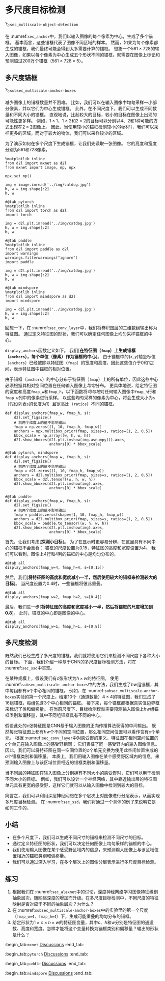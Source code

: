# 多尺度目标检测
:label:`sec_multiscale-object-detection`

在 :numref:`sec_anchor`中，我们以输入图像的每个像素为中心，生成了多个锚框。
基本而言，这些锚框代表了图像不同区域的样本。
然而，如果为每个像素都生成的锚框，我们最终可能会得到太多需要计算的锚框。
想象一个$561 \times 728$的输入图像，如果以每个像素为中心生成五个形状不同的锚框，就需要在图像上标记和预测超过200万个锚框（$561 \times 728 \times 5$）。

## 多尺度锚框
:label:`subsec_multiscale-anchor-boxes`

减少图像上的锚框数量并不困难。
比如，我们可以在输入图像中均匀采样一小部分像素，并以它们为中心生成锚框。
此外，在不同尺度下，我们可以生成不同数量和不同大小的锚框。
直观地说，比起较大的目标，较小的目标在图像上出现的可能性更多样。
例如，$1 \times 1$、$1 \times 2$和$2 \times 2$的目标可以分别以4、2和1种可能的方式出现在$2 \times 2$图像上。
因此，当使用较小的锚框检测较小的物体时，我们可以采样更多的区域，而对于较大的物体，我们可以采样较少的区域。

为了演示如何在多个尺度下生成锚框，让我们先读取一张图像。
它的高度和宽度分别为561和728像素。

```{.python .input}
%matplotlib inline
from d2l import mxnet as d2l
from mxnet import image, np, npx

npx.set_np()

img = image.imread('../img/catdog.jpg')
h, w = img.shape[:2]
h, w
```

```{.python .input}
#@tab pytorch
%matplotlib inline
from d2l import torch as d2l
import torch

img = d2l.plt.imread('../img/catdog.jpg')
h, w = img.shape[:2]
h, w
```

```{.python .input}
#@tab paddle
%matplotlib inline
from d2l import paddle as d2l
import warnings
warnings.filterwarnings("ignore")
import paddle

img = d2l.plt.imread('../img/catdog.jpg')
h, w = img.shape[:2]
h, w
```

```{.python .input}
#@tab mindspore
%matplotlib inline
from d2l import mindspore as d2l
import mindspore

img = d2l.plt.imread('../img/catdog.jpg')
h, w = img.shape[:2]
h, w
```

回想一下，在 :numref:`sec_conv_layer`中，我们将卷积图层的二维数组输出称为特征图。
通过定义特征图的形状，我们可以确定任何图像上均匀采样锚框的中心。

`display_anchors`函数定义如下。
我们[**在特征图（`fmap`）上生成锚框（`anchors`），每个单位（像素）作为锚框的中心**]。
由于锚框中的$(x, y)$轴坐标值（`anchors`）已经被除以特征图（`fmap`）的宽度和高度，因此这些值介于0和1之间，表示特征图中锚框的相对位置。

由于锚框（`anchors`）的中心分布于特征图（`fmap`）上的所有单位，因此这些中心必须根据其相对空间位置在任何输入图像上*均匀*分布。
更具体地说，给定特征图的宽度和高度`fmap_w`和`fmap_h`，以下函数将*均匀地*对任何输入图像中`fmap_h`行和`fmap_w`列中的像素进行采样。
以这些均匀采样的像素为中心，将会生成大小为`s`（假设列表`s`的长度为1）且宽高比（`ratios`）不同的锚框。

```{.python .input}
def display_anchors(fmap_w, fmap_h, s):
    d2l.set_figsize()
    # 前两个维度上的值不影响输出
    fmap = np.zeros((1, 10, fmap_h, fmap_w))
    anchors = npx.multibox_prior(fmap, sizes=s, ratios=[1, 2, 0.5])
    bbox_scale = np.array((w, h, w, h))
    d2l.show_bboxes(d2l.plt.imshow(img.asnumpy()).axes,
                    anchors[0] * bbox_scale)
```

```{.python .input}
#@tab pytorch, mindspore
def display_anchors(fmap_w, fmap_h, s):
    d2l.set_figsize()
    # 前两个维度上的值不影响输出
    fmap = d2l.zeros((1, 10, fmap_h, fmap_w))
    anchors = d2l.multibox_prior(fmap, sizes=s, ratios=[1, 2, 0.5])
    bbox_scale = d2l.tensor((w, h, w, h))
    d2l.show_bboxes(d2l.plt.imshow(img).axes,
                    anchors[0] * bbox_scale)
```

```{.python .input}
#@tab paddle
def display_anchors(fmap_w, fmap_h, s):
    d2l.set_figsize()
    # 前两个维度上的值不影响输出
    fmap = paddle.zeros(shape=[1, 10, fmap_h, fmap_w])
    anchors = d2l.multibox_prior(fmap, sizes=s, ratios=[1, 2, 0.5])
    bbox_scale = paddle.to_tensor((w, h, w, h))
    d2l.show_bboxes(d2l.plt.imshow(img).axes,
                    anchors[0] * bbox_scale)
```

首先，让我们考虑[**探测小目标**]。
为了在显示时更容易分辨，在这里具有不同中心的锚框不会重叠：
锚框的尺度设置为0.15，特征图的高度和宽度设置为4。
我们可以看到，图像上4行和4列的锚框的中心是均匀分布的。

```{.python .input}
#@tab all
display_anchors(fmap_w=4, fmap_h=4, s=[0.15])
```

然后，我们[**将特征图的高度和宽度减小一半，然后使用较大的锚框来检测较大的目标**]。
当尺度设置为0.4时，一些锚框将彼此重叠。

```{.python .input}
#@tab all
display_anchors(fmap_w=2, fmap_h=2, s=[0.4])
```

最后，我们进一步[**将特征图的高度和宽度减小一半，然后将锚框的尺度增加到0.8**]。
此时，锚框的中心即是图像的中心。

```{.python .input}
#@tab all
display_anchors(fmap_w=1, fmap_h=1, s=[0.8])
```

## 多尺度检测

既然我们已经生成了多尺度的锚框，我们就将使用它们来检测不同尺度下各种大小的目标。
下面，我们介绍一种基于CNN的多尺度目标检测方法，将在 :numref:`sec_ssd`中实现。

在某种规模上，假设我们有$c$张形状为$h \times w$的特征图。
使用 :numref:`subsec_multiscale-anchor-boxes`中的方法，我们生成了$hw$组锚框，其中每组都有$a$个中心相同的锚框。
例如，在 :numref:`subsec_multiscale-anchor-boxes`实验的第一个尺度上，给定10个（通道数量）$4 \times 4$的特征图，我们生成了16组锚框，每组包含3个中心相同的锚框。
接下来，每个锚框都根据真实值边界框来标记了类和偏移量。
在当前尺度下，目标检测模型需要预测输入图像上$hw$组锚框类别和偏移量，其中不同组锚框具有不同的中心。


假设此处的$c$张特征图是CNN基于输入图像的正向传播算法获得的中间输出。
既然每张特征图上都有$hw$个不同的空间位置，那么相同空间位置可以看作含有$c$个单元。
根据 :numref:`sec_conv_layer`中对感受野的定义，特征图在相同空间位置的$c$个单元在输入图像上的感受野相同：
它们表征了同一感受野内的输入图像信息。
因此，我们可以将特征图在同一空间位置的$c$个单元变换为使用此空间位置生成的$a$个锚框类别和偏移量。
本质上，我们用输入图像在某个感受野区域内的信息，来预测输入图像上与该区域位置相近的锚框类别和偏移量。

当不同层的特征图在输入图像上分别拥有不同大小的感受野时，它们可以用于检测不同大小的目标。
例如，我们可以设计一个神经网络，其中靠近输出层的特征图单元具有更宽的感受野，这样它们就可以从输入图像中检测到较大的目标。

简言之，我们可以利用深层神经网络在多个层次上对图像进行分层表示，从而实现多尺度目标检测。
在 :numref:`sec_ssd`，我们将通过一个具体的例子来说明它是如何工作的。

## 小结

* 在多个尺度下，我们可以生成不同尺寸的锚框来检测不同尺寸的目标。
* 通过定义特征图的形状，我们可以决定任何图像上均匀采样的锚框的中心。
* 我们使用输入图像在某个感受野区域内的信息，来预测输入图像上与该区域位置相近的锚框类别和偏移量。
* 我们可以通过深入学习，在多个层次上的图像分层表示进行多尺度目标检测。

## 练习

1. 根据我们在 :numref:`sec_alexnet`中的讨论，深度神经网络学习图像特征级别抽象层次，随网络深度的增加而升级。在多尺度目标检测中，不同尺度的特征映射是否对应于不同的抽象层次？为什么？
1. 在 :numref:`subsec_multiscale-anchor-boxes`中的实验里的第一个尺度（`fmap_w=4, fmap_h=4`）下，生成可能重叠的均匀分布的锚框。
1. 给定形状为$1 \times c \times h \times w$的特征图变量，其中$c$、$h$和$w$分别是特征图的通道数、高度和宽度。怎样才能将这个变量转换为锚框类别和偏移量？输出的形状是什么？

:begin_tab:`mxnet`
[Discussions](https://discuss.d2l.ai/t/2947)
:end_tab:

:begin_tab:`pytorch`
[Discussions](https://discuss.d2l.ai/t/2948)
:end_tab:

:begin_tab:`paddle`
[Discussions](https://discuss.d2l.ai/t/11805)
:end_tab:


:begin_tab:`mindspore`
[Discussions](https://discuss.d2l.ai/t/11805)
:end_tab: